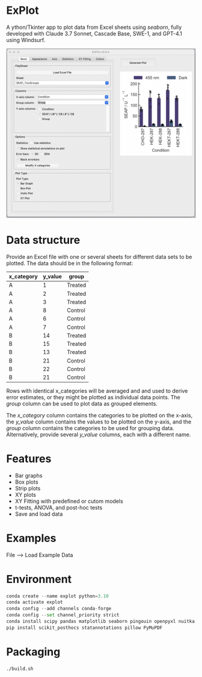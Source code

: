 # ExPlot
A ython/Tkinter app to plot data from Excel sheets using *seaborn*, fully developed with Claude 3.7 Sonnet, Cascade Base, SWE-1, and GPT-4.1 using Windsurf.

![ExPlot](img/ExPlot.png)

# Data structure
Provide an Excel file with one or several sheets for different data sets to be plotted. The data should be in the following format:

| x_category | y_value |  group  |
|------------|---------|---------|
| A          | 1       | Treated |
| A          | 2       | Treated |
| A          | 3       | Treated |
| A          | 8       | Control |
| A          | 6       | Control |
| A          | 7       | Control |
| B          | 14      | Treated |
| B          | 15      | Treated |
| B          | 13      | Treated |
| B          | 21      | Control |
| B          | 22      | Control |
| B          | 21      | Control |

Rows with identical x_categories will be averaged and and used to derive error estimates, or they might be plotted as individual data points. The *group* column can be used to plot data as grouped elements.

The *x_category* column contains the categories to be plotted on the x-axis, the *y_value* column contains the values to be plotted on the y-axis, and the *group* column contains the categories to be used for grouping data.
Alternatively, provide several *y_value* columns, each with a different name.

# Features
- Bar graphs
- Box plots
- Strip plots
- XY plots
- XY Fitting with predefined or cutom models
- t-tests, ANOVA, and post-hoc tests
- Save and load data

# Examples
File --> Load Example Data

# Environment
```python
conda create --name explot python=3.10
conda activate explot
conda config --add channels conda-forge
conda config --set channel_priority strict
conda install scipy pandas matplotlib seaborn pingouin openpyxl nuitka
pip install scikit_posthocs statannotations pillow PyMuPDF
```

# Packaging
```bash
./build.sh
```



